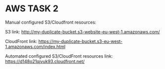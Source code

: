 # AWS TASK 2

Manual configured S3/Cloudfront resources:

S3 link: http://my-duplicate-bucket.s3-website-eu-west-1.amazonaws.com/

CloudFront link: https://my-duplicate-bucket.s3-eu-west-1.amazonaws.com/index.html

Automated configured S3/CloudFront resources link: https://d148o21qjvuk93.cloudfront.net/